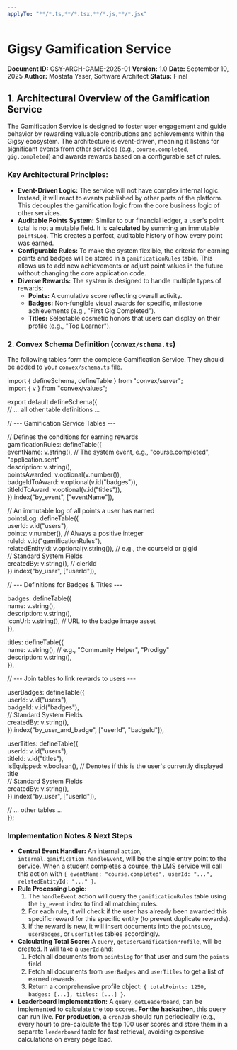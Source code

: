 ```yaml
---
applyTo: "**/*.ts,**/*.tsx,**/*.js,**/*.jsx"
---
```



# Gigsy Gamification Service

**Document ID:** GSY-ARCH-GAME-2025-01 **Version:** 1.0 **Date:** September 10, 2025 **Author:** Mostafa Yaser, Software Architect **Status:** Final

## **1\. Architectural Overview of the Gamification Service**

The Gamification Service is designed to foster user engagement and guide behavior by rewarding valuable contributions and achievements within the Gigsy ecosystem. The architecture is event-driven, meaning it listens for significant events from other services (e.g., `course.completed`, `gig.completed`) and awards rewards based on a configurable set of rules.

### **Key Architectural Principles:**

* **Event-Driven Logic:** The service will not have complex internal logic. Instead, it will react to events published by other parts of the platform. This decouples the gamification logic from the core business logic of other services.  
* **Auditable Points System:** Similar to our financial ledger, a user's point total is not a mutable field. It is **calculated** by summing an immutable `pointsLog`. This creates a perfect, auditable history of how every point was earned.  
* **Configurable Rules:** To make the system flexible, the criteria for earning points and badges will be stored in a `gamificationRules` table. This allows us to add new achievements or adjust point values in the future without changing the core application code.  
* **Diverse Rewards:** The system is designed to handle multiple types of rewards:  
  * **Points:** A cumulative score reflecting overall activity.  
  * **Badges:** Non-fungible visual awards for specific, milestone achievements (e.g., "First Gig Completed").  
  * **Titles:** Selectable cosmetic honors that users can display on their profile (e.g., "Top Learner").

### **2\. Convex Schema Definition (`convex/schema.ts`)**

The following tables form the complete Gamification Service. They should be added to your `convex/schema.ts` file.

import { defineSchema, defineTable } from "convex/server";  
import { v } from "convex/values";

export default defineSchema({  
  // ... all other table definitions ...

  // \--- Gamification Service Tables \---

  // Defines the conditions for earning rewards  
  gamificationRules: defineTable({  
    eventName: v.string(), // The system event, e.g., "course.completed", "application.sent"  
    description: v.string(),  
    pointsAwarded: v.optional(v.number()),  
    badgeIdToAward: v.optional(v.id("badges")),  
    titleIdToAward: v.optional(v.id("titles")),  
  }).index("by\_event", \["eventName"\]),

  // An immutable log of all points a user has earned  
  pointsLog: defineTable({  
    userId: v.id("users"),  
    points: v.number(), // Always a positive integer  
    ruleId: v.id("gamificationRules"),  
    relatedEntityId: v.optional(v.string()), // e.g., the courseId or gigId  
    // Standard System Fields  
    createdBy: v.string(), // clerkId  
  }).index("by\_user", \["userId"\]),

  // \--- Definitions for Badges & Titles \---

  badges: defineTable({  
    name: v.string(),  
    description: v.string(),  
    iconUrl: v.string(), // URL to the badge image asset  
  }),

  titles: defineTable({  
    name: v.string(), // e.g., "Community Helper", "Prodigy"  
    description: v.string(),  
  }),

  // \--- Join tables to link rewards to users \---

  userBadges: defineTable({  
    userId: v.id("users"),  
    badgeId: v.id("badges"),  
    // Standard System Fields  
    createdBy: v.string(),  
  }).index("by\_user\_and\_badge", \["userId", "badgeId"\]),

  userTitles: defineTable({  
    userId: v.id("users"),  
    titleId: v.id("titles"),  
    isEquipped: v.boolean(), // Denotes if this is the user's currently displayed title  
    // Standard System Fields  
    createdBy: v.string(),  
  }).index("by\_user", \["userId"\]),

  // ... other tables ...  
});

### **Implementation Notes & Next Steps**

* **Central Event Handler:** An internal `action`, `internal.gamification.handleEvent`, will be the single entry point to the service. When a student completes a course, the LMS service will call this action with `{ eventName: "course.completed", userId: "...", relatedEntityId: "..." }`.  
* **Rule Processing Logic:**  
  1. The `handleEvent` action will query the `gamificationRules` table using the `by_event` index to find all matching rules.  
  2. For each rule, it will check if the user has already been awarded this specific reward for this specific entity (to prevent duplicate rewards).  
  3. If the reward is new, it will insert documents into the `pointsLog`, `userBadges`, or `userTitles` tables accordingly.  
* **Calculating Total Score:** A `query`, `getUserGamificationProfile`, will be created. It will take a `userId` and:  
  1. Fetch all documents from `pointsLog` for that user and sum the `points` field.  
  2. Fetch all documents from `userBadges` and `userTitles` to get a list of earned rewards.  
  3. Return a comprehensive profile object: `{ totalPoints: 1250, badges: [...], titles: [...] }`.  
* **Leaderboard Implementation:** A `query`, `getLeaderboard`, can be implemented to calculate the top scores. **For the hackathon**, this query can run live. **For production**, a `cronJob` should run periodically (e.g., every hour) to pre-calculate the top 100 user scores and store them in a separate `leaderboard` table for fast retrieval, avoiding expensive calculations on every page load.
